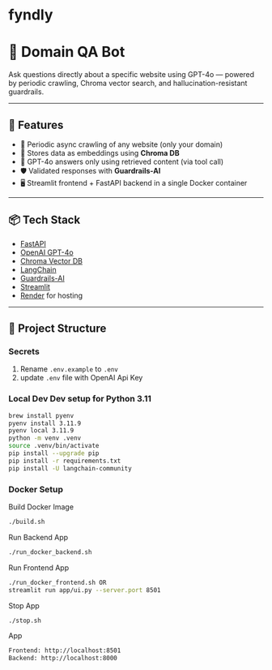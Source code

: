 # fyndly

# 🧠 Domain QA Bot

Ask questions directly about a specific website using GPT-4o — powered by periodic crawling, Chroma vector search, and hallucination-resistant guardrails.

---

## 🚀 Features

- 🔁 Periodic async crawling of any website (only your domain)
- 💾 Stores data as embeddings using **Chroma DB**
- 💬 GPT-4o answers only using retrieved content (via tool call)
- 🛡️ Validated responses with **Guardrails-AI**
- 🖥️ Streamlit frontend + FastAPI backend in a single Docker container

---

## 📦 Tech Stack

- [FastAPI](https://fastapi.tiangolo.com/)
- [OpenAI GPT-4o](https://platform.openai.com/)
- [Chroma Vector DB](https://www.trychroma.com/)
- [LangChain](https://www.langchain.com/)
- [Guardrails-AI](https://www.guardrailsai.com/)
- [Streamlit](https://streamlit.io/)
- [Render](https://render.com/) for hosting

---

## 📁 Project Structure

### Secrets
1. Rename `.env.example` to `.env`
2. update `.env` file with OpenAI Api Key

### Local Dev Dev setup for Python 3.11
```sh
brew install pyenv
pyenv install 3.11.9
pyenv local 3.11.9
python -m venv .venv
source .venv/bin/activate
pip install --upgrade pip
pip install -r requirements.txt
pip install -U langchain-community
```
### Docker Setup
Build Docker Image
```sh
./build.sh 
```
Run Backend App
```sh
./run_docker_backend.sh
```
Run Frontend App
```sh
./run_docker_frontend.sh OR 
streamlit run app/ui.py --server.port 8501
```
Stop App
```sh
./stop.sh 
```

App
```sh
Frontend: http://localhost:8501
Backend: http://localhost:8000
```


